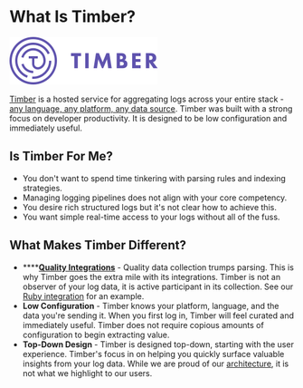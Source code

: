 # What Is Timber?

![](.gitbook/assets/logo-purple.png)

[Timber](https://timber.io/) is a hosted service for aggregating logs across your entire stack - [any language, any platform, any data source](usage/integrations/). Timber was built with a strong focus on developer productivity. It is designed to be low configuration and immediately useful.

## Is Timber For Me?

* You don't want to spend time tinkering with parsing rules and indexing strategies.
* Managing logging pipelines does not align with your core competency.
* You desire rich structured logs but it's not clear how to achieve this.
* You want simple real-time access to your logs without all of the fuss.

## What Makes Timber Different?

* \*\*\*\*[**Quality Integrations**](usage/integrations/) - Quality data collection trumps parsing. This is why Timber goes the extra mile with its integrations. Timber is not an observer of your log data, it is active participant in its collection. See our [Ruby integration](usage/integrations/ruby.md) for an example.
* **Low Configuration** - Timber knows your platform, language, and the data you're sending it. When you first log in, Timber will feel curated and immediately useful. Timber does not require copious amounts of configuration to begin extracting value.
* **Top-Down Design** - Timber is designed top-down, starting with the user experience. Timber's focus in on helping you quickly surface valuable insights from your log data. While we are proud of our [architecture](under-the-hood/architecture.md), it is not what we highlight to our users.

